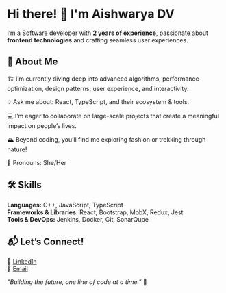 # Hi there! 👋 I'm Aishwarya DV  
I’m a Software developer with **2 years of experience**, passionate about **frontend technologies** and crafting seamless user experiences.  

## 🚀 About Me  
🏗️ I’m currently diving deep into advanced algorithms, performance optimization, design patterns, user experience, and interactivity.  

💡 Ask me about: React, TypeScript, and their ecosystem & tools.  

💻 I’m eager to collaborate on large-scale projects that create a meaningful impact on people’s lives.  

🏔️ Beyond coding, you’ll find me exploring fashion or trekking through nature!  

📝 Pronouns: She/Her   

## 🛠️ Skills  
**Languages:** C++, JavaScript, TypeScript  
**Frameworks & Libraries:** React, Bootstrap, MobX, Redux, Jest  
**Tools & DevOps:** Jenkins, Docker, Git, SonarQube  

## 📬 Let’s Connect!  
🔗 [LinkedIn](https://www.linkedin.com/in/aishwarya-dv-383a8a1b5/)  
📩 [Email](aishwaryadodderivishwanath@gmail.com)  


*"Building the future, one line of code at a time."* 🚀
